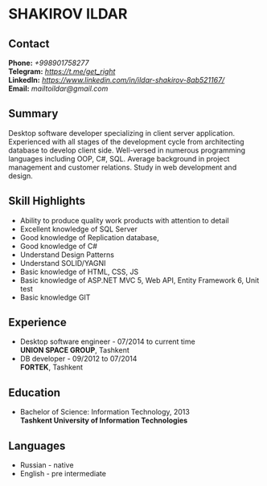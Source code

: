 # SHAKIROV ILDAR

## Contact

**Phone:** _+998901758277_  
**Telegram:** _https://t.me/get_right_  
**LinkedIn:** _https://www.linkedin.com/in/ildar-shakirov-8ab521167/_  
**Email:** _mailtoildar@gmail.com_

## Summary

Desktop software developer specializing in client server application.
Experienced with all stages of the development cycle from architecting
database to develop client side. Well-versed in numerous programming
languages including OOP, C#, SQL. Average background in project
management and customer relations. Study in web development and design.

## Skill Highlights

- Ability to produce quality work products with attention to detail
- Excellent knowledge of SQL Server
- Good knowledge of Replication database,
- Good knowledge of C#
- Understand Design Patterns
- Understand SOLID/YAGNI
- Basic knowledge of HTML, CSS, JS
- Basic knowledge of ASP<i></i>.NET MVC 5, Web API, Entity Framework 6, Unit test
- Basic knowledge GIT

## Experience

- Desktop software engineer - 07/2014 to current time  
  **UNION SPACE GROUP**, Tashkent
- DB developer - 09/2012 to 07/2014  
  **FORTEK**, Tashkent

## Education

- Bachelor of Science: Information Technology, 2013  
  **Tashkent University of Information Technologies**

## Languages

- Russian - native
- English - pre intermediate
